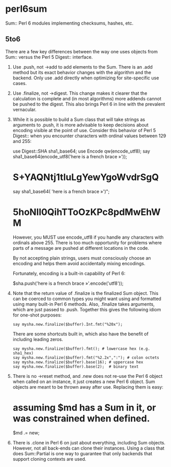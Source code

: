 perl6sum
========

Sum:: Perl 6 modules implementing checksums, hashes, etc.

## 5to6

There are a few key differences between the way one uses
objects from Sum:: versus the Perl 5 Digest:: interface.

1) Use .push, not ->add to add elements to the Sum.
   There is an .add method but its exact behavior changes
   with the algorithm and the backend.  Only use .add
   directly when optimizing for site-specific use cases.

2) Use .finalize, not ->digest.  This change makes it clearer
   that the calculation is complete and (in most algorithms)
   more addends cannot be pushed to the digest.  This also
   brings Perl 6 in line with the prevalent vernacular.

3) While it is possible to build a Sum class that will
   take strings as arguments to .push, it is more advisable
   to keep decisions about encoding visible at the point
   of use.  Consider this behavior of Perl 5 Digest:: when
   you encounter characters with ordinal values between
   129 and 255:

      use Digest::SHA sha1_base64;
      use Encode qw(encode_utf8);
      say sha1_base64(encode_utf8('here is a french brace »'));
      # S+YAQNtj1tluLgYewYgoWvdrSgQ
      say sha1_base64(            'here is a french brace »')";
      # 5hoNlI0QihTToOzKPc8pdMwEhWM

   However, you MUST use encode_utf8 if you handle any characters
   with ordinals above 255.  There is too much opportunity for
   problems where parts of a message are pushed at different
   locations in the code.

   By not accepting plain strings, users must consciously
   choose an encoding and helps them avoid accidentally mixing
   encodings.

   Fortunately, encoding is a built-in capability of Perl 6:

      $sha.push('here is a french brace »'.encode('utf8'));

4) Note that the return value of .finalize is the finalized
   Sum object.  This can be coerced to common types you might
   want using and formatted using many built-in Perl 6
   methods.  Also, .finalize takes arguments, which are just
   passed to .push.  Together this gives the following idiom
   for one-shot purposes:

       say mysha.new.finalize($buffer).Int.fmt("%20x");

   There are some shortcuts built in, which also have the
   benefit of including leading zeros.

       say mysha.new.finalize($buffer).fmt(); # lowercase hex (e.g. sha1_hex)
       say mysha.new.finalize($buffer).fmt("%2.2x",":"); # colon octets
       say mysha.new.finalize($buffer).base(16); # uppercase hex
       say mysha.new.finalize($buffer).base(2);  # binary text

4) There is no ->reset method, and .new does not re-use
   the Perl 6 object when called on an instance, it just
   creates a new Perl 6 object.  Sum objects are meant
   to be thrown away after use.  Replacing them is easy:

      # assuming $md has a Sum in it, or was constrained when defined.
      $md .= new;

5) There is .clone in Perl 6 on just about everything,
   including Sum objects.  However, not all back-ends
   can clone their instances.  Using a class that does
   Sum::Partial is one way to guarantee that only backends
   that support cloning contexts are used.
